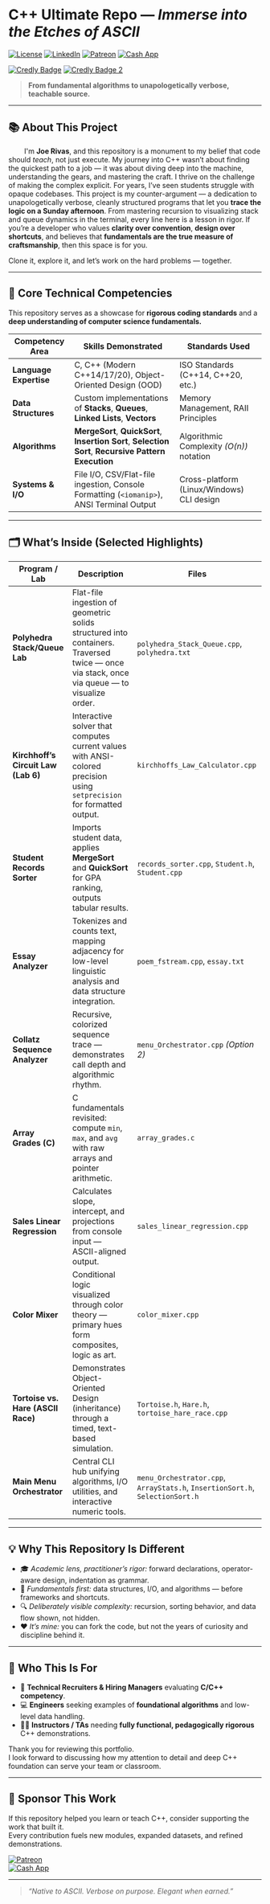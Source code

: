 # C++ Ultimate Repo — *Immerse into the Etches of ASCII*

[![License](https://img.shields.io/badge/License-Apache%202.0-dc143c.svg)](LICENSE)
[![LinkedIn](https://img.shields.io/badge/LinkedIn-joeleerivas-0a66c2.svg?logo=linkedin&logoColor=white)](https://www.linkedin.com/in/joeleerivas/)
[![Patreon](https://img.shields.io/badge/Patreon-jrivas12-001F54.svg?logo=patreon&logoColor=white)](https://patreon.com/jrivas12)
[![Cash App](https://img.shields.io/badge/CashApp-$fiasco212-00c244.svg?logo=cashapp&logoColor=white)](https://cash.app/$fiasco212)

[![Credly Badge](https://img.shields.io/badge/Google-IT%20Automation%20w%2F%20Python-808080.svg?style=for-the-badge&logo=googlecloud&logoColor=white)](https://images.credly.com/size/340x340/images/efbdc0d6-b46e-4e3c-8cf8-2314d8a5b971/GCC_badge_python_1000x1000.png)
[![Credly Badge 2](https://img.shields.io/badge/Professional%20Certificate-ffb347.svg?style=for-the-badge)](https://images.credly.com/size/340x340/images/efbdc0d6-b46e-4e3c-8cf8-2314d8a5b971/GCC_badge_python_1000x1000.png)
> **From fundamental algorithms to unapologetically verbose, teachable source.**




---

## 📚 About This Project

&nbsp;&nbsp;&nbsp;&nbsp;&nbsp;&nbsp;&nbsp;&nbsp;I'm **Joe Rivas**, and this repository is a monument to my belief that code should *teach*, not just execute. My journey into C++ wasn’t about finding the quickest path to a job — it was about diving deep into the machine, understanding the gears, and mastering the craft. I thrive on the challenge of making the complex explicit. For years, I’ve seen students struggle with opaque codebases. This project is my counter-argument — a dedication to unapologetically verbose, cleanly structured programs that let you **trace the logic on a Sunday afternoon**. From mastering recursion to visualizing stack and queue dynamics in the terminal, every line here is a lesson in rigor. If you’re a developer who values **clarity over convention**, **design over shortcuts**, and believes that **fundamentals are the true measure of craftsmanship**, then this space is for you.  

Clone it, explore it, and let’s work on the hard problems — together.

---

## 🚀 Core Technical Competencies

This repository serves as a showcase for **rigorous coding standards** and a **deep understanding of computer science fundamentals.**

| **Competency Area** | **Skills Demonstrated** | **Standards Used** |
|----------------------|--------------------------|--------------------|
| **Language Expertise** | C, C++ (Modern C++14/17/20), Object-Oriented Design (OOD) | ISO Standards (C++14, C++20, etc.) |
| **Data Structures** | Custom implementations of **Stacks**, **Queues**, **Linked Lists**, **Vectors** | Memory Management, RAII Principles |
| **Algorithms** | **MergeSort**, **QuickSort**, **Insertion Sort**, **Selection Sort**, **Recursive Pattern Execution** | Algorithmic Complexity *(O(n))* notation |
| **Systems & I/O** | File I/O, CSV/Flat-file ingestion, Console Formatting (`<iomanip>`), ANSI Terminal Output | Cross-platform (Linux/Windows) CLI design |

---

## 🗂️ What’s Inside (Selected Highlights)

| **Program / Lab** | **Description** | **Files** |
|--------------------|-----------------|------------|
| **Polyhedra Stack/Queue Lab** | Flat-file ingestion of geometric solids structured into containers. Traversed twice — once via stack, once via queue — to visualize order. | `polyhedra_Stack_Queue.cpp`, `polyhedra.txt` |
| **Kirchhoff’s Circuit Law (Lab 6)** | Interactive solver that computes current values with ANSI-colored precision using `setprecision` for formatted output. | `kirchhoffs_Law_Calculator.cpp` |
| **Student Records Sorter** | Imports student data, applies **MergeSort** and **QuickSort** for GPA ranking, outputs tabular results. | `records_sorter.cpp`, `Student.h`, `Student.cpp` |
| **Essay Analyzer** | Tokenizes and counts text, mapping adjacency for low-level linguistic analysis and data structure integration. | `poem_fstream.cpp`, `essay.txt` |
| **Collatz Sequence Analyzer** | Recursive, colorized sequence trace — demonstrates call depth and algorithmic rhythm. | `menu_Orchestrator.cpp` *(Option 2)* |
| **Array Grades (C)** | C fundamentals revisited: compute `min`, `max`, and `avg` with raw arrays and pointer arithmetic. | `array_grades.c` |
| **Sales Linear Regression** | Calculates slope, intercept, and projections from console input — ASCII-aligned output. | `sales_linear_regression.cpp` |
| **Color Mixer** | Conditional logic visualized through color theory — primary hues form composites, logic as art. | `color_mixer.cpp` |
| **Tortoise vs. Hare (ASCII Race)** | Demonstrates Object-Oriented Design (inheritance) through a timed, text-based simulation. | `Tortoise.h`, `Hare.h`, `tortoise_hare_race.cpp` |
| **Main Menu Orchestrator** | Central CLI hub unifying algorithms, I/O utilities, and interactive numeric tools. | `menu_Orchestrator.cpp`, `ArrayStats.h`, `InsertionSort.h`, `SelectionSort.h` |


---

## 💡 Why This Repository Is Different

- 🎓 *Academic lens, practitioner’s rigor:* forward declarations, operator-aware design, indentation as grammar.  
- 🧠 *Fundamentals first:* data structures, I/O, and algorithms — before frameworks and shortcuts.  
- 🔍 *Deliberately visible complexity:* recursion, sorting behavior, and data flow shown, not hidden.  
- ❤️ *It’s mine:* you can fork the code, but not the years of curiosity and discipline behind it.

---

## 👥 Who This Is For

- 👔 **Technical Recruiters & Hiring Managers** evaluating **C/C++ competency**.  
- 💻 **Engineers** seeking examples of **foundational algorithms** and low-level data handling.  
- 🧑‍🏫 **Instructors / TAs** needing **fully functional, pedagogically rigorous** C++ demonstrations.

Thank you for reviewing this portfolio.  
I look forward to discussing how my attention to detail and deep C++ foundation can serve your team or classroom.

---

## 💖 Sponsor This Work

If this repository helped you learn or teach C++, consider supporting the work that built it.  
Every contribution fuels new modules, expanded datasets, and refined demonstrations.

[![Patreon](https://img.shields.io/badge/Sponsor-Patreon%2Fjrivas12-orange.svg)](https://patreon.com/jrivas12)  
[![Cash App](https://img.shields.io/badge/CashApp-$fiasco212-green.svg)](https://cash.app/$fiasco212)

---

> _“Native to ASCII. Verbose on purpose. Elegant when earned.”_
